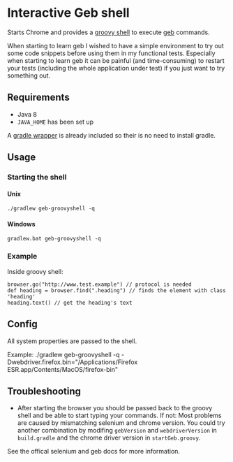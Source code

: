# Interactive Geb shell

Starts Chrome and provides a [groovy shell](http://www.groovy-lang.org/groovysh.html) to execute [geb](http://www.gebish.org) commands.

When starting to learn geb I wished to have a simple environment to try out some code snippets
before using them in my functional tests.
Especially when starting to learn geb it can be painful (and time-consuming) to restart your tests (including the whole application under test)
if you just want to try something out.

## Requirements

* Java 8
* ```JAVA_HOME``` has been set up

A [gradle wrapper](https://docs.gradle.org/current/userguide/gradle_wrapper.html) is already included so their is 
no need to install gradle.

## Usage

### Starting the shell

####  Unix

    ./gradlew geb-groovyshell -q
    
#### Windows

    gradlew.bat geb-groovyshell -q
    
### Example

Inside groovy shell:

    browser.go("http://www.test.example") // protocol is needed
    def heading = browser.find(".heading") // finds the element with class 'heading'
    heading.text() // get the heading's text

## Config

All system properties are passed to the shell.

Example:
    ./gradlew geb-groovyshell -q -Dwebdriver.firefox.bin="/Applications/Firefox ESR.app/Contents/MacOS/firefox-bin"

## Troubleshooting

* After starting the browser you should be passed back to the groovy shell and be able to start typing your commands. If not: Most problems are caused by mismatching selenium and chrome version. You could try another combination by modifing `gebVersion` and `webdriverVersion` in `build.gradle` and the chrome driver version in `startGeb.groovy`.

	
See the offical selenium and geb docs for more information.
